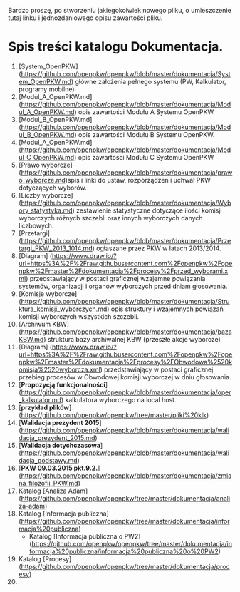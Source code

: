 Bardzo proszę, po stworzeniu jakiegokolwiek nowego pliku, o umieszczenie tutaj linku i jednozdaniowego opisu zawartości pliku.


# Spis treści katalogu Dokumentacja.

1. [System_OpenPKW] (https://github.com/openpkw/openpkw/blob/master/dokumentacja/System_OpenPKW.md) główne założenia pełnego systemu (PW, Kalkulator, programy mobilne)
2. [Modul_A_OpenPKW.md] (https://github.com/openpkw/openpkw/blob/master/dokumentacja/Modul_A_OpenPKW.md) opis zawartości Modułu A Systemu OpenPKW.
3. [Modul_B_OpenPKW.md] (https://github.com/openpkw/openpkw/blob/master/dokumentacja/Modul_B_OpenPKW.md) opis zawartości Modułu B Systemu OpenPKW.
4. [Modul_A_OpenPKW.md] (https://github.com/openpkw/openpkw/blob/master/dokumentacja/Modul_C_OpenPKW.md) opis zawartości Modułu C Systemu OpenPKW.
5. [Prawo wyborcze] (https://github.com/openpkw/openpkw/blob/master/dokumentacja/prawo_wyborcze.md)spis i linki do ustaw, rozporządzeń i uchwał PKW dotyczących wyborów.
6. [Liczby wyborcze] (https://github.com/openpkw/openpkw/blob/master/dokumentacja/Wybory_statystyka.md) zestawienie statystyczne dotyczące ilości komisji wyborczych różnych szczebli oraz innych wyborczych danych liczbowych.
7. [Przetargi] (https://github.com/openpkw/openpkw/blob/master/dokumentacja/Przetargi_PKW_2013_1014.md) ogłaszane przez PKW w latach 2013/2014.
8. [Diagram] (https://www.draw.io/?url=https%3A%2F%2Fraw.githubusercontent.com%2Fopenpkw%2Fopenpkw%2Fmaster%2Fdokumentacja%2Fprocesy%2Fprzed_wyborami.xml) przedstawiający w postaci graficznej wzajemne powiązania systemów, organizacji i organów wyborczych przed dniam głosowania.
9. [Komisje wyborcze] (https://github.com/openpkw/openpkw/blob/master/dokumentacja/Struktura_komisji_wyborczych.md) opis struktury i wzajemnych powiązań komisji wyborczych wszystkich szczebli.
10. [Archiwum KBW] (https://github.com/openpkw/openpkw/blob/master/dokumentacja/bazaKBW.md) struktura bazy archiwalnej KBW (przeszłe akcje wyborcze)
11. [Diagram] (https://www.draw.io/?url=https%3A%2F%2Fraw.githubusercontent.com%2Fopenpkw%2Fopenpkw%2Fmaster%2Fdokumentacja%2Fprocesy%2FObwodowa%2520komisja%2520wyborcza.xml) przedstawiający w postaci graficznej przebieg procesów w Obwodowej komisji wyborczej w dniu głosowania.
12. [**Propozycją funkcjonalności**] (https://github.com/openpkw/openpkw/blob/master/dokumentacja/oper_kalkulator.md) kalkulatora wyborczego na local host.
13. [**przykład plików**] (https://github.com/openpkw/openpkw/tree/master/pliki%20klk)
14. [**Walidacja prezydent 2015**] (https://github.com/openpkw/openpkw/blob/master/dokumentacja/walidacja_prezydent_2015.md)
15. [**Walidacja dotychczasowa**] (https://github.com/openpkw/openpkw/blob/master/dokumentacja/walidacja_podstawy.md)
16. [**PKW 09.03.2015 pkt.9.2.**] (https://github.com/openpkw/openpkw/blob/master/dokumentacja/zmiana_filozofii_PKW.md)
17. Katalog [Analiza Adam] (https://github.com/openpkw/openpkw/tree/master/dokumentacja/analiza-adam)
18. Katalog [Informacja publiczna] (https://github.com/openpkw/openpkw/tree/master/dokumentacja/informacja%20publiczna)
    - Katalog [Informacja publiczna o PW2]   (https://github.com/openpkw/openpkw/tree/master/dokumentacja/informacja%20publiczna/informacja%20publiczna%20o%20PW2)
19. Katalog [Procesy] (https://github.com/openpkw/openpkw/tree/master/dokumentacja/procesy)
20. 
